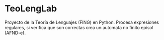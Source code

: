 ﻿# TeoLengLab
Proyecto de la Teoría de Lenguajes (FING) en Python. 
Procesa expresiones regulares, si verifica que son correctas crea un automata no finito episol (AFND-e).
